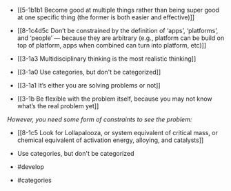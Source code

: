 - [[5-1b1b1 Become good at multiple things rather than being super good at one specific thing (the former is both easier and effective)]]
- [[8-1c4d5c Don’t be constrained by the definition of ‘apps’, ‘platforms’, and ‘people’ — because they are arbitrary (e.g., platform can be build on top of platform, apps when combined can turn into platform, etc)]]
- [[3-1a3 Multidisciplinary thinking is the most realistic thinking]]

- [[3-1a0 Use categories, but don't be categorized]]
- [[3-1a1 It’s either you are solving problems or not]]
- [[3-1b Be flexible with the problem itself, because you may not know what’s the real problem yet]]

*However, you need some form of constraints to see the problem:*
- [[8-1c5 Look for Lollapalooza, or system equivalent of critical mass, or chemical equivalent of activation energy, alloying, and catalysts]]
- Use categories, but don't be categorized
- #develop

- #categories
